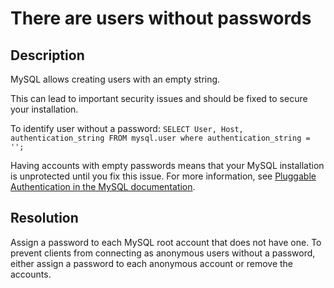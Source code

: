 # There are users without passwords

## Description
MySQL allows creating users with an empty string. 

This can lead to important security issues and should be fixed to secure your installation.

To identify user without a password:
`SELECT User, Host, authentication_string FROM mysql.user where authentication_string = '';`

Having accounts with empty passwords means that your MySQL installation is unprotected until you fix this issue.
For more information, see [Pluggable Authentication in the MySQL documentation](https://dev.mysql.com/doc/refman/8.0/en/pluggable-authentication.html).


## Resolution
Assign a password to each MySQL root account that does not have one. 
To prevent clients from connecting as anonymous users without a password, either assign a password to each anonymous account or remove the accounts.
 
